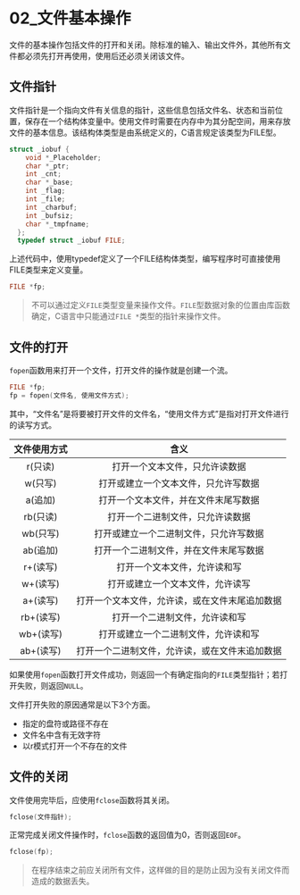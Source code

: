 # 02_文件基本操作

文件的基本操作包括文件的打开和关闭。除标准的输入、输出文件外，其他所有文件都必须先打开再使用，使用后还必须关闭该文件。

## 文件指针

文件指针是一个指向文件有关信息的指针，这些信息包括文件名、状态和当前位置，保存在一个结构体变量中。使用文件时需要在内存中为其分配空间，用来存放文件的基本信息。该结构体类型是由系统定义的，C语言规定该类型为FILE型。

```c
struct _iobuf {
    void *_Placeholder;
    char *_ptr;
    int _cnt;
    char *_base;
    int _flag;
    int _file;
    int _charbuf;
    int _bufsiz;
    char *_tmpfname;
  };
  typedef struct _iobuf FILE;
```

上述代码中，使用typedef定义了一个FILE结构体类型，编写程序时可直接使用FILE类型来定义变量。

```c
FILE *fp;
```

> 不可以通过定义`FILE`类型变量来操作文件。`FILE`型数据对象的位置由库函数确定，C语言中只能通过`FILE *`类型的指针来操作文件。

## 文件的打开

`fopen`函数用来打开一个文件，打开文件的操作就是创建一个流。

```c
FILE *fp;
fp = fopen(文件名, 使用文件方式);
```

其中，“文件名”是将要被打开文件的文件名，“使用文件方式”是指对打开文件进行的读写方式。

| 文件使用方式 |                      含义                      |
| :----------: | :--------------------------------------------: |
|   r(只读)    |         打开一个文本文件，只允许读数据         |
|   w(只写)    |      打开或建立一个文本文件，只允许写数据      |
|   a(追加)    |      打开一个文本文件，并在文件末尾写数据      |
|   rb(只读)   |        打开一个二进制文件，只允许读数据        |
|   wb(只写)   |     打开或建立一个二进制文件，只允许写数据     |
|   ab(追加)   |     打开一个二进制文件，并在文件末尾写数据     |
|   r+(读写)   |          打开一个文本文件，允许读和写          |
|   w+(读写)   |        打开或建立一个文本文件，允许读写        |
|   a+(读写)   | 打开一个文本文件，允许读，或在文件末尾追加数据 |
|  rb+(读写)   |         打开一个二进制文件，允许读和写         |
|  wb+(读写)   |      打开或建立一个二进制文件，允许读和写      |
|  ab+(读写)   | 打开一个二进制文件，允许读，或在文件末追加数据 |

如果使用`fopen`函数打开文件成功，则返回一个有确定指向的`FILE`类型指针；若打开失败，则返回`NULL`。

文件打开失败的原因通常是以下3个方面。

- 指定的盘符或路径不存在
- 文件名中含有无效字符
- 以r模式打开一个不存在的文件

## 文件的关闭

文件使用完毕后，应使用`fclose`函数将其关闭。

```c
fclose(文件指针);
```

正常完成关闭文件操作时，`fclose`函数的返回值为0，否则返回`EOF`。

```c
fclose(fp);
```

> 在程序结束之前应关闭所有文件，这样做的目的是防止因为没有关闭文件而造成的数据丢失。